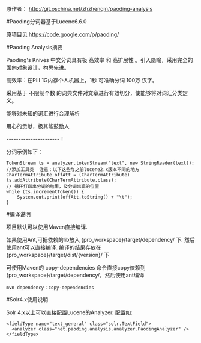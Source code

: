 原作者： http://git.oschina.net/zhzhenqin/paoding-analysis 

#Paoding分词器基于Lucene6.6.0

原项目见 https://code.google.com/p/paoding/

#Paoding Analysis摘要

Paoding's Knives 中文分词具有极 高效率 和 高扩展性 。引入隐喻，采用完全的面向对象设计，构思先进。

高效率：在PIII 1G内存个人机器上，1秒 可准确分词 100万 汉字。

采用基于 不限制个数 的词典文件对文章进行有效切分，使能够将对词汇分类定义。

能够对未知的词汇进行合理解析

用心的贡献，极其能鼓励人

----------------------！

分词示例如下：


    TokenStream ts = analyzer.tokenStream("text", new StringReader(text));
    //添加工具类  注意：以下这些与之前lucene2.x版本不同的地方
    CharTermAttribute offAtt = (CharTermAttribute) ts.addAttribute(CharTermAttribute.class);
    // 循环打印出分词的结果，及分词出现的位置
    while (ts.incrementToken()) {
        System.out.print(offAtt.toString() + "\t");
    }


#编译说明

项目默认可以使用Maven直接编译.

如果使用Ant,可把依赖的lib放入 {pro_workspace}/target/dependency/ 下. 然后使用ant可以直接编译.
编译的结果存放在 {pro_workspace}/target/dist/{version}/ 下


可使用Maven的 copy-dependencies 命令直接copy依赖到{pro_workspace}/target/dependency/，然后使用ant编译


    mvn dependency：copy-dependencies


#Solr4.x使用说明

Solr 4.x以上可以直接配置Lucene的Analyzer.
配置如:


    <fieldType name="text_general" class="solr.TextField">
      <analyzer class="net.paoding.analysis.analyzer.PaodingAnalyzer" />
    </fieldType>

